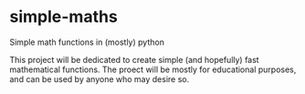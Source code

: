 # simple-maths
Simple math functions in (mostly) python

This project will be dedicated to create simple (and hopefully) fast mathematical functions.
The proect will be mostly for educational purposes, and can be used by anyone who may desire so.
